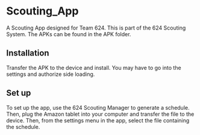 # Scouting_App
 A Scouting App designed for Team 624. This is part of the 624 Scouting System. The APKs can be found in the APK folder.

## Installation
Transfer the APK to the device and install. You may have to go into the settings and authorize side loading.

## Set up
To set up the app, use the 624 Scouting Manager to generate a schedule. Then, plug the Amazon tablet into your computer and transfer the file to the device. Then, from the settings menu in the app, select the file containing the schedule.
